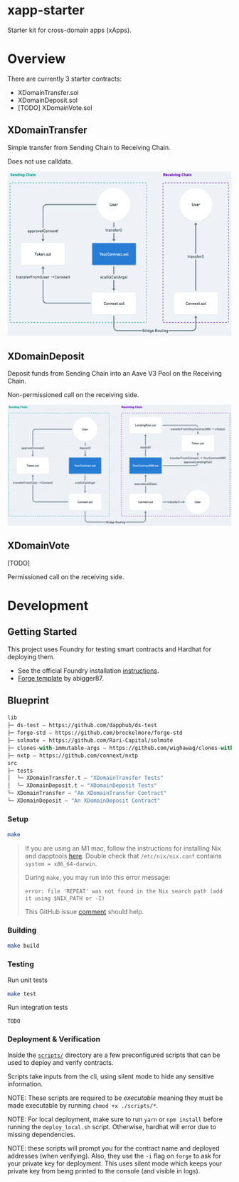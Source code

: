 # xapp-starter

Starter kit for cross-domain apps (xApps).
# Overview

There are currently 3 starter contracts:
- XDomainTransfer.sol
- XDomainDeposit.sol
- [TODO] XDomainVote.sol

## XDomainTransfer

Simple transfer from Sending Chain to Receiving Chain.

Does not use calldata.

![XDomainTransfer](documentation/assets/XDomainTransfer.png)
## XDomainDeposit

Deposit funds from Sending Chain into an Aave V3 Pool on the Receiving Chain.

Non-permissioned call on the receiving side.

![XDomainDeposit](documentation/assets/XDomainDeposit.png)
## XDomainVote

[TODO]

Permissioned call on the receiving side.


# Development
## Getting Started

This project uses Foundry for testing smart contracts and Hardhat for deploying them.

- See the official Foundry installation [instructions](https://github.com/gakonst/foundry/blob/master/README.md#installation).
- [Forge template](https://github.com/abigger87/femplate) by abigger87.

## Blueprint

```ml
lib
├─ ds-test — https://github.com/dapphub/ds-test
├─ forge-std — https://github.com/brockelmore/forge-std
├─ solmate — https://github.com/Rari-Capital/solmate
├─ clones-with-immutable-args — https://github.com/wighawag/clones-with-immutable-args
├─ nxtp — https://github.com/connext/nxtp
src
├─ tests
│  └─ XDomainTransfer.t — "XDomainTransfer Tests"
│  └─ XDomainDeposit.t — "XDomainDeposit Tests"
└─ XDomainTransfer — "An XDomainTransfer Contract"
└─ XDomainDeposit — "An XDomainDeposit Contract"
```
### Setup
```bash
make
```

> If you are using an M1 mac, follow the instructions for installing Nix and dapptools [here](https://github.com/dapphub/dapptools). Double check that `/etc/nix/nix.conf` contains `system = x86_64-darwin`.
>
> During `make`, you may run into this error message: 
> ```
> error: file 'REPEAT' was not found in the Nix search path (add it using $NIX_PATH or -I)
> ```
>
> This GitHub issue [comment](https://github.com/NixOS/nixpkgs/issues/163374#issuecomment-1062480297) should help.

### Building
```bash
make build
```

### Testing

Run unit tests
```bash
make test
```

Run integration tests
```
TODO
```

### Deployment & Verification

Inside the [`scripts/`](./scripts/) directory are a few preconfigured scripts that can be used to deploy and verify contracts.

Scripts take inputs from the cli, using silent mode to hide any sensitive information.

NOTE: These scripts are required to be _executable_ meaning they must be made executable by running `chmod +x ./scripts/*`.

NOTE: For local deployment, make sure to run `yarn` or `npm install` before running the `deploy_local.sh` script. Otherwise, hardhat will error due to missing dependencies.

NOTE: these scripts will prompt you for the contract name and deployed addresses (when verifying). Also, they use the `-i` flag on `forge` to ask for your private key for deployment. This uses silent mode which keeps your private key from being printed to the console (and visible in logs).
